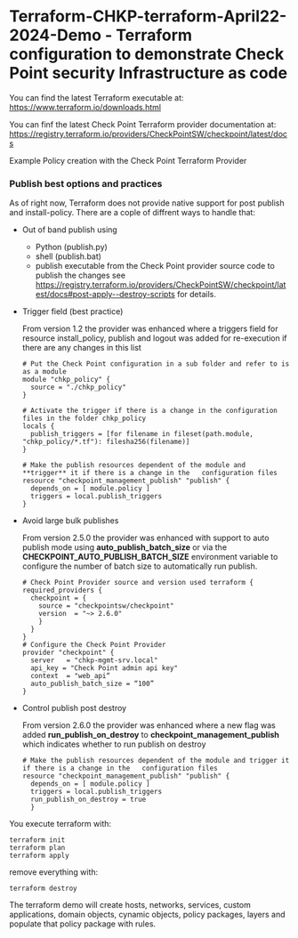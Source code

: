 # Terraform-CHKP-terraform-April22-2024-Demo - Terraform configuration to demonstrate Check Point security Infrastructure as code

You can find the latest Terraform executable at: https://www.terraform.io/downloads.html

You can finf the latest Check Point Terraform provider documentation at: https://registry.terraform.io/providers/CheckPointSW/checkpoint/latest/docs

Example Policy creation with the Check Point Terraform Provider

### Publish best options and practices
As of right now, Terraform does not provide native support for post publish and install-policy. There are a cople of diffrent ways to handle that:
- Out of band publish using
  - Python (publish.py)
  - shell (publish.bat)
  - publish executable from the Check Point provider source code to publish the changes see https://registry.terraform.io/providers/CheckPointSW/checkpoint/latest/docs#post-apply--destroy-scripts for details.

- Trigger field (best practice)
  
  From version 1.2 the provider was enhanced where a triggers field for resource install_policy, publish and logout was added for re-execution if there are any changes in this list
  ```hcl
  # Put the Check Point configuration in a sub folder and refer to is as a module
  module "chkp_policy" {
    source = "./chkp_policy"
  }
  
  # Activate the trigger if there is a change in the configuration files in the folder chkp_policy
  locals {
    publish_triggers = [for filename in fileset(path.module, "chkp_policy/*.tf"): filesha256(filename)]
  }
  
  # Make the publish resources dependent of the module and **trigger** it if there is a change in the   configuration files
  resource "checkpoint_management_publish" "publish" { 
    depends_on = [ module.policy ]
    triggers = local.publish_triggers
  }
  ```

- Avoid large bulk publishes

  From version 2.5.0 the provider was enhanced with support to auto publish mode using **auto_publish_batch_size** or via the **CHECKPOINT_AUTO_PUBLISH_BATCH_SIZE** environment variable to configure the number of batch size to automatically run publish.

  ```hcl
  # Check Point Provider source and version used terraform {
  required_providers {
    checkpoint = {
      source = "checkpointsw/checkpoint"
      version  = "~> 2.6.0" 
      }
    }
  }
  # Configure the Check Point Provider
  provider "checkpoint" {
    server   = "chkp-mgmt-srv.local"
    api_key = "Check Point admin api key"
    context  = "web_api“
    auto_publish_batch_size = “100”
  }
  ```

- Control publish post destroy
  
  From version 2.6.0 the provider was enhanced where a new flag was added **run_publish_on_destroy** to **checkpoint_management_publish** which indicates whether to run publish on destroy
  
  ```hcl
  # Make the publish resources dependent of the module and trigger it if there is a change in the   configuration files
  resource "checkpoint_management_publish" "publish" { 
    depends_on = [ module.policy ]
    triggers = local.publish_triggers
    run_publish_on_destroy = true
    }
  ```


You execute terraform with:
```
terraform init
terraform plan
terraform apply
```

remove everything with: 
```
terraform destroy
```
The terraform demo will create hosts, networks, services, custom applications, domain objects, cynamic objects, policy packages, layers and populate that policy package with rules.